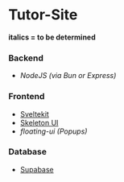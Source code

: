 # Tutor-Site
**italics = to be determined**

### Backend
- *NodeJS (via Bun or Express)* 

### Frontend
- [Sveltekit](https://kit.svelte.dev/docs/introduction)
- [Skeleton UI](https://www.skeleton.dev/docs/get-started)
- *floating-ui (Popups)*

### Database
- [Supabase](https://supabase.com/docs)